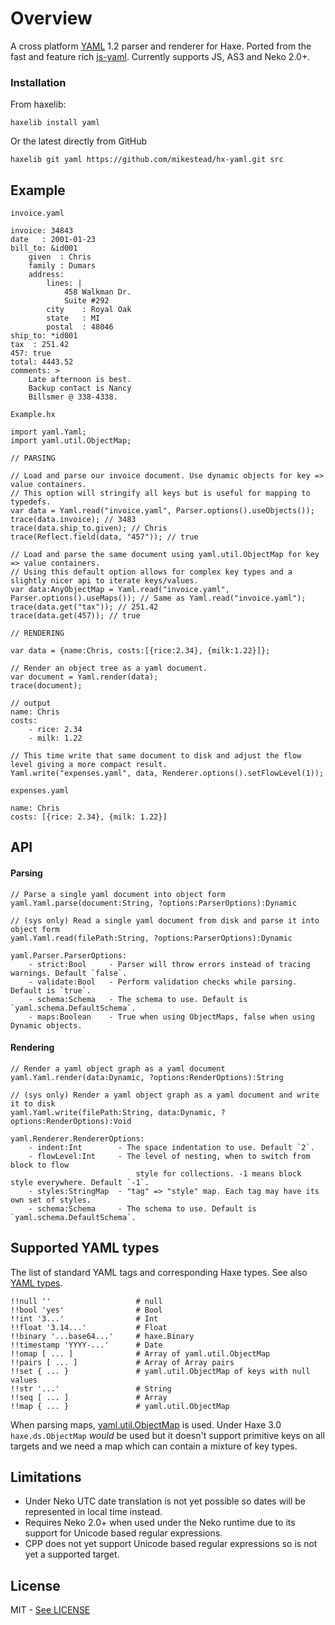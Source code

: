# Overview

A cross platform [YAML](http://www.yaml.org/) 1.2 parser and renderer for Haxe. Ported from the fast and feature rich
[js-yaml](https://github.com/nodeca/js-yaml). Currently supports JS, AS3 and Neko 2.0+.

### Installation

From haxelib:

	haxelib install yaml
	
Or the latest directly from GitHub

	haxelib git yaml https://github.com/mikestead/hx-yaml.git src
	
## Example

`invoice.yaml`

	invoice: 34843
    date   : 2001-01-23
    bill_to: &id001
        given  : Chris
        family : Dumars
        address:
            lines: |
                458 Walkman Dr.
                Suite #292
            city    : Royal Oak
            state   : MI
            postal  : 48046
    ship_to: *id001
    tax  : 251.42
    457: true
    total: 4443.52
    comments: >
        Late afternoon is best.
        Backup contact is Nancy
        Billsmer @ 338-4338.

`Example.hx`

	import yaml.Yaml;
	import yaml.util.ObjectMap;
	
	// PARSING
	
	// Load and parse our invoice document. Use dynamic objects for key => value containers.
	// This option will stringify all keys but is useful for mapping to typedefs.
	var data = Yaml.read("invoice.yaml", Parser.options().useObjects());
	trace(data.invoice); // 3483
	trace(data.ship_to.given); // Chris
	trace(Reflect.field(data, "457")); // true
	
	// Load and parse the same document using yaml.util.ObjectMap for key => value containers.
	// Using this default option allows for complex key types and a slightly nicer api to iterate keys/values.
	var data:AnyObjectMap = Yaml.read("invoice.yaml", Parser.options().useMaps()); // Same as Yaml.read("invoice.yaml");
	trace(data.get("tax")); // 251.42
	trace(data.get(457)); // true

	// RENDERING
	
	var data = {name:Chris, costs:[{rice:2.34}, {milk:1.22}]};
	
	// Render an object tree as a yaml document.
	var document = Yaml.render(data);
	trace(document);
	
	// output
	name: Chris
	costs: 
		- rice: 2.34
		- milk: 1.22
	
	// This time write that same document to disk and adjust the flow level giving a more compact result.
	Yaml.write("expenses.yaml", data, Renderer.options().setFlowLevel(1));
	
`expenses.yaml`

	name: Chris
	costs: [{rice: 2.34}, {milk: 1.22}]


## API

#### Parsing

	// Parse a single yaml document into object form
	yaml.Yaml.parse(document:String, ?options:ParserOptions):Dynamic
	
	// (sys only) Read a single yaml document from disk and parse it into object form
	yaml.Yaml.read(filePath:String, ?options:ParserOptions):Dynamic
	
	yaml.Parser.ParserOptions:
		- strict:Bool     - Parser will throw errors instead of tracing warnings. Default `false`.
        - validate:Bool   - Perform validation checks while parsing. Default is `true`.
        - schema:Schema   - The schema to use. Default is `yaml.schema.DefaultSchema`.
        - maps:Boolean    - True when using ObjectMaps, false when using Dynamic objects.

#### Rendering

	// Render a yaml object graph as a yaml document
	yaml.Yaml.render(data:Dynamic, ?options:RenderOptions):String
	
	// (sys only) Render a yaml object graph as a yaml document and write it to disk
	yaml.Yaml.write(filePath:String, data:Dynamic, ?options:RenderOptions):Void
	
	yaml.Renderer.RendererOptions:
		- indent:Int        - The space indentation to use. Default `2`.
		- flowLevel:Int     - The level of nesting, when to switch from block to flow 
								style for collections. -1 means block style everywhere. Default `-1`.
		- styles:StringMap  - "tag" => "style" map. Each tag may have its own set of styles.
		- schema:Schema     - The schema to use. Default is `yaml.schema.DefaultSchema`.

## Supported YAML types

The list of standard YAML tags and corresponding Haxe types. See also
[YAML types](http://yaml.org/type/).

```
!!null ''                   # null
!!bool 'yes'                # Bool
!!int '3...'                # Int
!!float '3.14...'           # Float
!!binary '...base64...'     # haxe.Binary
!!timestamp 'YYYY-...'      # Date
!!omap [ ... ]              # Array of yaml.util.ObjectMap
!!pairs [ ... ]             # Array of Array pairs
!!set { ... }               # yaml.util.ObjectMap of keys with null values
!!str '...'                 # String
!!seq [ ... ]               # Array
!!map { ... }               # yaml.util.ObjectMap
```

When parsing maps, [yaml.util.ObjectMap](https://github.com/mikestead/hx-yaml/blob/master/src/yaml/util/ObjectMap.hx) 
is used. Under Haxe 3.0 `haxe.ds.ObjectMap` *would* be used but it doesn't support primitive
keys on all targets and we need a map which can contain a mixture of key types.

## Limitations

- Under Neko UTC date translation is not yet possible so dates will be represented in local time instead.
- Requires Neko 2.0+ when used under the Neko runtime due to its support for Unicode based regular expressions.
- CPP does not yet support Unicode based regular expressions so is not yet a supported target.

## License

MIT - [See LICENSE](https://github.com/mikestead/hx-yaml/blob/master/LICENSE) 
